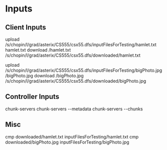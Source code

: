 # Inputs

## Client Inputs
upload /s/chopin/l/grad/asterix/CS555/csx55.dfs/inputFilesForTesting/hamlet.txt hamlet.txt
download /hamlet.txt /s/chopin/l/grad/asterix/CS555/csx55.dfs/downloaded/hamlet.txt

upload /s/chopin/l/grad/asterix/CS555/csx55.dfs/inputFilesForTesting/bigPhoto.jpg /bigPhoto.jpg
download /bigPhoto.jpg /s/chopin/l/grad/asterix/CS555/csx55.dfs/downloaded/bigPhoto.jpg

## Controller Inputs
chunk-servers
chunk-servers --metadata
chunk-servers --chunks

## Misc
cmp downloaded/hamlet.txt inputFilesForTesting/hamlet.txt
cmp downloaded/bigPhoto.jpg inputFilesForTesting/bigPhoto.jpg
